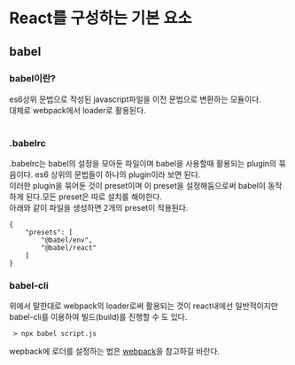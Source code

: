 # React를 구성하는 기본 요소

## babel
### babel이란?
es6상위 문법으로 작성된 javascript파일을 이전 문법으로 변환하는 모듈이다.<br>
대체로 webpack에서 loader로 활용된다.<br><br> 

### .babelrc
.babelrc는 babel의 설정을 모아둔 파일이며 babel을 사용할때 활용되는 plugin의 묶음이다. es6 상위의 문법들이 하나의 plugin이라 보면 된다.<br>
이러한 plugin을 묶어둔 것이 preset이며 이 preset을 설정해둠으로써 babel이 동작하게 된다.모든 preset은 따로 설치를 해야한다.<br>아래와 같이 파일을 생성하면 2개의 preset이 적용된다.
```javascript=
{
    "presets": [
        "@babel/env",
        "@babel/react"
    ]
}
```

### babel-cli
위에서 말한대로 webpack의 loader로써 활용되는 것이 react내에선 일반적이지만 babel-cli를 이용하여 빌드(build)를 진행할 수 도 있다.<br>
```bash=
 > npx babel script.js
```
wepback에 로더를 설정하는 법은 [webpack]()을 참고하길 바란다.